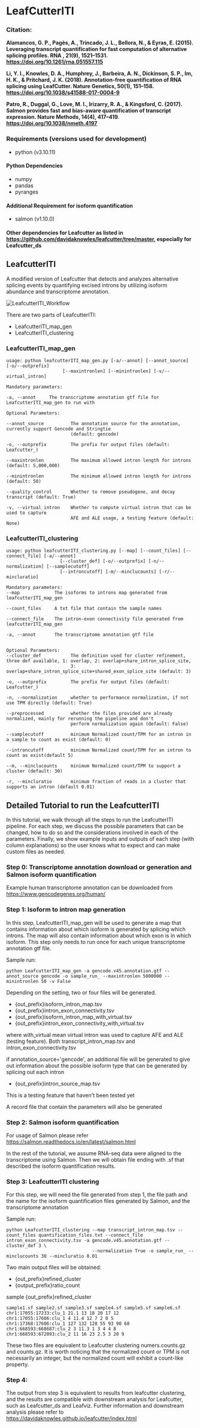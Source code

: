 # LeafCutterITI


### Citation:
**Alamancos, G. P., Pagès, A., Trincado, J. L., Bellora, N., & Eyras, E. (2015). Leveraging transcript quantification for fast computation of alternative splicing profiles. RNA , 21(9), 1521–1531. https://doi.org/10.1261/rna.051557.115**

**Li, Y. I., Knowles, D. A., Humphrey, J., Barbeira, A. N., Dickinson, S. P., Im, H. K., & Pritchard, J. K. (2018). Annotation-free quantification of RNA splicing using LeafCutter. Nature Genetics, 50(1), 151–158. https://doi.org/10.1038/s41588-017-0004-9**

**Patro, R., Duggal, G., Love, M. I., Irizarry, R. A., & Kingsford, C. (2017). Salmon provides fast and bias-aware quantification of transcript expression. Nature Methods, 14(4), 417–419. https://doi.org/10.1038/nmeth.4197**


### Requirements (versions used for development)

- python (v3.10.11)

#### Python Dependencies
- numpy 
- pandas
- pyranges

#### Additional Requirement for isoform quantification

- salmon (v1.10.0)

#### Other dependencies for Leafcutter as listed in https://github.com/davidaknowles/leafcutter/tree/master, especially for Leafcutter_ds

## LeafcutterITI
A modified version of Leafcutter that detects and analyzes alternative splicing events by quantifying excised introns by utilizing isoform abundance and transcriptome annotation. 

![LeafcutterITI_Workflow](figures/LeafcutterITI_workflow.png)



There are two parts of LeafcutterITI: 
- LeafcutterITI_map_gen
- LeafcutterITI_clustering

### LeafcutterITI_map_gen
```
usage: python leafcutterITI_map_gen.py [-a/--annot] [--annot_source] [-o/--outprefix] 
                     [--maxintronlen] [--minintronlen] [-v/--virtual_intron]

Mandatory parameters:

-a, --annot     The transcriptome annotation gtf file for LeafcutterITI_map_gen to run with 

Optional Parameters:

--annot_source          The annotation source for the annotation, currently support Gencode and Stringtie 
                        (default: gencode)

-o, --outprefix         The prefix for output files (default: Leafcutter_)

--maxintronlen          The maximum allowed intron length for introns (default: 5,000,000)

--minintronlen          The minimum allowed intron length for introns (default: 50)

--quality_control       Whether to remove pseudogene, and decay transcript (default: True)

-v, --virtual_intron    Whether to compute virtual intron that can be used to capture
                        AFE and ALE usage, a testing feature (default: None)

```

### LeafcutterITI_clustering

```
usage: python leafcutterITI_clustering.py [--map] [--count_files] [--connect_file] [-a/--annot]
                    [--cluster_def] [-o/--outprefix] [-n/--normalization] [--samplecutoff]
                    [--introncutoff] [-m/--minclucounts] [-r/--mincluratio]

Mandatory parameters:
--map             The isoforms to introns map generated from leafcutterITI_map_gen  

--count_files     A txt file that contain the sample names 

--connect_file    The intron-exon connectivity file generated from leafcutterITI_map_gen 

-a, --annot       The transcriptome annotation gtf file 


Optional Parameters:
--cluster_def           The definition used for cluster refinement, three def available, 1: overlap, 2: overlap+share_intron_splice_site, 
                        3: overlap+share_intron_splice_site+shared_exon_splice_site (default: 3)

-o, --outprefix         The prefix for output files (default: Leafcutter_)

-n, --normalization     whether to performance normalization, if not use TPM directly (default: True)

--preprocessed          whether the files provided are already normalized, mainly for rerunning the pipeline and don't 
                        perform normalization again (default: False) 

--samplecutoff          minimum Normalized count/TPM for an intron in a sample to count as exist (default: 0)

--introncutoff          minimum Normalized count/TPM for an intron to count as exist(default 5)

--m, --minclucounts     minimum Normalized count/TPM to support a cluster (default: 30)

-r, --mincluratio       minimum fraction of reads in a cluster that supports an intron (default 0.01)

```



## Detailed Tutorial to run the LeafcutterITI

In this tutorial, we walk through all the steps to run the LeafcutterITI pipeline. For each step, we discuss the possible parameters that can be changed, how to do so and the considerations involved in each of the parameters. Finally, we show example inputs and outputs of each step (with column explanations) so the user knows what to expect and can make custom files as needed.


### Step 0: Transcriptome annotation download or generation and Salmon isoform quantification

Example human transcriptome annotation can be downloaded from https://www.gencodegenes.org/human/


### Step 1: Isoform to intron map generation

In this step, LeafcutterITI_map_gen will be used to generate a map that contains information about which isoform is generated by splicing which introns. The map will also contain information about which exon is in which isoform. This step only needs to run once for each unique transcriptome annotation gtf file. 

Sample run:
```
python LeafcutterITI_map_gen -a gencode.v45.annotation.gtf --annot_source gencode -o sample_run_ --maxintronlen 5000000 --minintronlen 50 -v False          
```


Depending on the setting, two or four files will be generated.
- {out_prefix}isoform_intron_map.tsv
- {out_prefix}intron_exon_connectivity.tsv
- {out_prefix}isoform_intron_map_with_virtual.tsv
- {out_prefix}intron_exon_connectivity_with_virtual.tsv

where with_virtual mean virtual intron was used to capture AFE and ALE (testing feature). Both transcript_intron_map.tsv and intron_exon_connectivity.tsv

if annotation_source='gencode', an additional file will be generated to give out information about the possible isoform type that can be generated by splicing out each intron
- {out_prefix}intron_source_map.tsv

This is a testing feature that haven't been tested yet
  
A record file that contain the parameters will also be generated

### Step 2: Salmon isoform quantification

For usage of Salmon please refer https://salmon.readthedocs.io/en/latest/salmon.html

In the rest of the tutorial, we assume RNA-seq data were aligned to the transcriptome using Salmon. Then we will obtain file ending with .sf that described the isoform quantification results.


### Step 3: LeafcutterITI clustering

For this step, we will need the file generated from step 1, the file path and the name for the isoform quantification files generated by Salmon, and the transcriptome annotation


Sample run:
```
python LeafcutterITI_clustering --map transcript_intron_map.tsv --count_files quantification_files.txt --connect_file intron_exon_connectivity.tsv -a gencode.v45.annotation.gtf --cluster_def 3 \
                                --normalization True -o sample_run_ --minclucounts 30 --mincluratio 0.01
```


Two main output files will be obtained:
- {out_prefix}refined_cluster
- {output_prefix}ratio_count

sample {out_prefix}refined_cluster
```
sample1.sf sample2.sf sample3.sf sample4.sf sample5.sf sample6.sf
chr1:17055:17233:clu_1 21.1 13 18 20 17 12 
chr1:17055:17606:clu_1 4 11.4 12 7 2 0 5 
chr1:17368:17606:clu_1 127 132 128 55 93 90 68 
chr1:668593:668687:clu_2 3 11.3 1 3 4 4 8 
chr1:668593:672093:clu_2 11 16 23 2.5 3 20 9
```

These two files are equivalent to Leafcutter clustering numers.counts.gz and counts.gz. It is worth noticing that the normalized count or TPM is not necessarily an integer, but the normalized count will exhibit a count-like property.




### Step 4:
The output from step 3 is equivalent to results from leafcutter clustering, and the results are compatible with downstream analysis for Leafcutter, such as Leafcutter_ds and Leafviz. 
Further information and downstream analysis please refer to https://davidaknowles.github.io/leafcutter/index.html
















